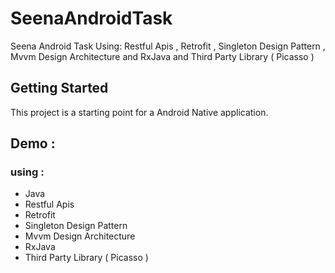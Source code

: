 # SeenaAndroidTask
Seena Android Task Using: Restful Apis , Retrofit , Singleton Design Pattern  , Mvvm Design Architecture and RxJava  and Third Party Library ( Picasso )



## Getting Started

This project is a starting point for a Android Native application.


## Demo :


### using :
- Java 
- Restful Apis
- Retrofit
- Singleton Design Pattern
- Mvvm Design Architecture
- RxJava
- Third Party Library ( Picasso )
